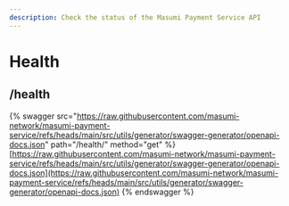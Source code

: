 ```yaml
---
description: Check the status of the Masumi Payment Service API
---
```


# Health

## /health

{% swagger src="https://raw.githubusercontent.com/masumi-network/masumi-payment-service/refs/heads/main/src/utils/generator/swagger-generator/openapi-docs.json" path="/health/" method="get" %}
[https://raw.githubusercontent.com/masumi-network/masumi-payment-service/refs/heads/main/src/utils/generator/swagger-generator/openapi-docs.json](https://raw.githubusercontent.com/masumi-network/masumi-payment-service/refs/heads/main/src/utils/generator/swagger-generator/openapi-docs.json)
{% endswagger %}
